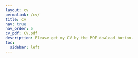 ```yaml
---
layout: cv
permalink: /cv/
title: cv
nav: true
nav_order: 5
cv_pdf: CV.pdf
description: Please get my CV by the PDF dowload button.
toc:
  sidebar: left
---
```

